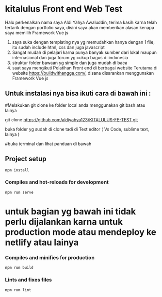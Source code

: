 # kitalulus Front end Web Test

Halo perkenalkan nama saya Aldi Yahya Awaluddin, terima kasih karna telah tertarik dengan portfolio saya,
disini saya akan memberikan alasan kenapa saya memilih Framework Vue js

1. saya suka dengan templating nya yg memudahkan hanya dengan 1 file, itu sudah include html, css dan juga javascript 
2. Sangat mudah di pelajari karna punya banyak sumber dari lokal maupun internasional dan juga forum yg cukup bagus di indonesia
3. struktur folder bawaan yg simple dan juga mudah di baca
4. saat saya mengikuti Pelatihan Front end di berbagai website Terutama di website https://buildwithangga.com/, disana disarankan menggunakan Framework Vue js 

##
##

## Untuk instalasi nya bisa ikuti cara di bawah ini :

#Melakukan git clone ke folder local anda menggunakan git bash atau lainya

git clone https://github.com/aldiyahya123/KITALULUS-FE-TEST.git 

  
buka folder yg sudah di clone tadi di Text editor ( Vs Code, sublime text, lainya )

#buka terminal dan lihat panduan di bawah

## Project setup
```
npm install
```

### Compiles and hot-reloads for development
```
npm run serve
```

# untuk bagian yg bawah ini tidak perlu dijalankan karna untuk production mode atau mendeploy ke netlify atau lainya 

### Compiles and minifies for production
```
npm run build
```

### Lints and fixes files
```
npm run lint
```

